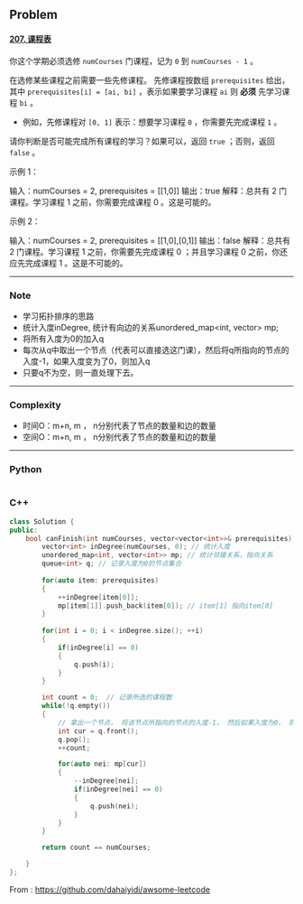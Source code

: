 ## Problem

#### [207. 课程表](https://leetcode.cn/problems/course-schedule/)

你这个学期必须选修 `numCourses` 门课程，记为 `0` 到 `numCourses - 1` 。

在选修某些课程之前需要一些先修课程。 先修课程按数组 `prerequisites` 给出，其中 `prerequisites[i] = [ai, bi]` ，表示如果要学习课程 `ai` 则 **必须** 先学习课程 `bi` 。

- 例如，先修课程对 `[0, 1]` 表示：想要学习课程 `0` ，你需要先完成课程 `1` 。

请你判断是否可能完成所有课程的学习？如果可以，返回 `true` ；否则，返回 `false` 。 

示例 1：

输入：numCourses = 2, prerequisites = [[1,0]]
输出：true
解释：总共有 2 门课程。学习课程 1 之前，你需要完成课程 0 。这是可能的。

示例 2：

输入：numCourses = 2, prerequisites = [[1,0],[0,1]]
输出：false
解释：总共有 2 门课程。学习课程 1 之前，你需要先完成课程 0 ；并且学习课程 0 之前，你还应先完成课程 1 。这是不可能的。



------

### Note

- 学习拓扑排序的思路
- 统计入度inDegree, 统计有向边的关系unordered_map<int, vector<int>> mp;
- 将所有入度为0的加入q
- 每次从q中取出一个节点（代表可以直接选这门课），然后将q所指向的节点的入度-1，如果入度变为了0，则加入q
- 只要q不为空，则一直处理下去。

------

### Complexity

- 时间O：m+n, m ， n分别代表了节点的数量和边的数量
- 空间O：m+n, m ， n分别代表了节点的数量和边的数量

------

### Python

```python

```

### C++

```C++
class Solution {
public:
    bool canFinish(int numCourses, vector<vector<int>>& prerequisites) {
        vector<int> inDegree(numCourses, 0); // 统计入度
        unordered_map<int, vector<int>> mp; // 统计邻接关系，指向关系
        queue<int> q; // 记录入度为0的节点集合
        
        for(auto item: prerequisites)
        {
            ++inDegree[item[0]]; 
            mp[item[1]].push_back(item[0]); // item[1] 指向item[0]
        }
        
        for(int i = 0; i < inDegree.size(); ++i)
        {
            if(inDegree[i] == 0)
            {
                q.push(i);
            }
        }

        int count = 0;  // 记录所选的课程数
        while(!q.empty())
        {
            // 拿出一个节点， 将该节点所指向的节点的入度-1， 然后如果入度为0， 则添加到q中
            int cur = q.front();
            q.pop();
            ++count;

            for(auto nei: mp[cur])
            {
                --inDegree[nei];
                if(inDegree[nei] == 0)
                {
                    q.push(nei);
                }
            }
        }

        return count == numCourses;

    }
};
```



From : https://github.com/dahaiyidi/awsome-leetcode
